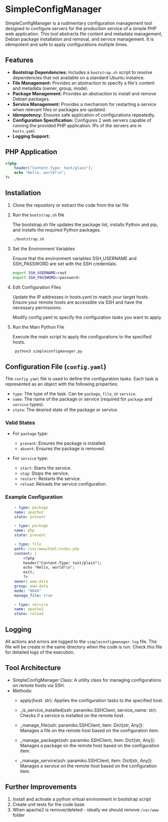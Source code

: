 # SimpleConfigManager

SimpleConfigManager is a rudimentary configuration management tool designed to configure servers for the production service of a simple PHP web application. This tool abstracts file content and metadata management, Debian package installation and removal, and service management. It is idempotent and safe to apply configurations multiple times.

## Features

- **Bootstrap Dependencies:** Includes a `bootstrap.sh` script to resolve dependencies that not available on a standard Ubuntu instance.
- **File Management:** Provides an abstraction to specify a file's content and metadata (owner, group, mode).
- **Package Management:** Provides an abstraction to install and remove Debian packages.
- **Service Management:** Provides a mechanism for restarting a service when relevant files or packages are updated.
- **Idempotency:** Ensures safe application of configurations repeatedly.
- **Configuration Specification:** Configures 2 web servers capable of running the provided PHP application. IPs of the servers are in `hosts.yaml`
- **Logging Support:**

## PHP Application

```php
<?php
    header("Content-Type: text/plain");
    echo "Hello, world!\n";
?>
```

## Installation
1. Clone the repository or extract the code from the tar file

2. Run the `bootstrap.sh` file

    The bootstrap.sh file updates the package list, installs Python and pip, and installs the required Python packages.

    ```sh
    ./bootstrap.sh
3. Set the Environment Variables

   Ensure that the environment variables SSH_USERNAME and SSH_PASSWORD are set with the SSH credentials.

    ```sh
    export SSH_USERNAME=root
    export SSH_PASSWORD=<password>
4. Edit Configuration Files

   Update the IP addresses in hosts.yaml to match your target hosts. Ensure your remote hosts are accessible via SSH and have the necessary permissions.

   Modify config.yaml to specify the configuration tasks you want to apply.

5. Run the Main Python File

   Execute the main script to apply the configurations to the specified hosts.

   ```py
    python3 simpleconfigmanager.py
## Configuration File (`config.yaml`)

The `config.yaml` file is used to define the configuration tasks. Each task is represented as an object with the following properties:

- `type`: The type of the task. Can be `package`, `file`, or `service`.
- `name`: The name of the package or service (required for `package` and `service` types).
- `state`: The desired state of the package or service.

### Valid States

- For `package` type:
  - `present`: Ensures the package is installed.
  - `absent`: Ensures the package is removed.

- For `service` type:
  - `start`: Starts the service.
  - `stop`: Stops the service.
  - `restart`: Restarts the service.
  - `reload`: Reloads the service configuration.

### Example Configuration

```yaml
    - type: package
    name: apache2
    state: present

    - type: package
    name: php
    state: present

    - type: file
    path: /var/www/html/index.php
    content: |
        <?php
        header("Content-Type: text/plain");
        echo "Hello, world!\n";
        exit;
        ?>
    owner: www-data
    group: www-data
    mode: "0644"
    manage_file: true

    - type: service
    name: apache2
    state: reload
```

## Logging
All actions and errors are logged to the `simpleconfigmanager.log` file. The file will be create in the same directory when the code is run. Check this file for detailed logs of the execution.

## Tool Architecture

- SimpleConfigManager Class: A utility class for managing configurations on remote hosts via SSH.
- Methods:
    - apply(host: str): Applies the configuration tasks to the specified host.

    - _is_service_installed(ssh: paramiko.SSHClient, service_name: str): Checks if a service is installed on the remote host.

    - _manage_file(ssh: paramiko.SSHClient, item: Dict[str, Any]): Manages a file on the remote host based on the configuration item.

    - _manage_package(ssh: paramiko.SSHClient, item: Dict[str, Any]): Manages a package on the remote host based on the configuration item.

    - _manage_service(ssh: paramiko.SSHClient, item: Dict[str, Any]): Manages a service on the remote host based on the configuration item.

## Further Improvements
1. Install and activate a python virtual environment in bootstrap script
2. Create unit tests for the code base
3. When apache2 is remove/deleted - ideally we should remove `/var/www` folder